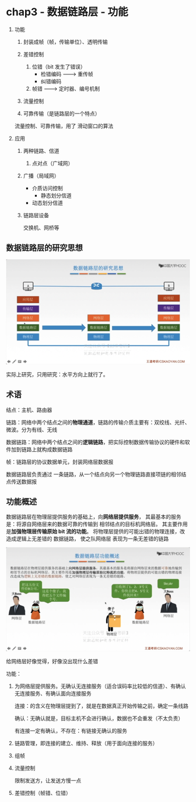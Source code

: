 # chap3 - 数据链路层 - 功能

1. 功能

   1. 封装成帧（帧，传输单位）、透明传输

   2. 差错控制

      1. 位错（bit 发生了错误）
         - 检错编码 ---> 重传帧
         - 纠错编码
      2. 帧错 ---> 定时器、编号机制

   3. 流量控制

   4. 可靠传输（是链路层的一个特点）

   流量控制、可靠传输，用了 滑动窗口的算法

2. 应用

   1. 两种链路、信道

      1. 点对点（广域网）

   2. 广播（局域网）

      - 介质访问控制
        - 静态划分信道
      - 动态划分信道

   3. 链路层设备

      交换机、网桥等

## 数据链路层的研究思想

![](image/2024-02-23-10-34-14.png)

实际上研究，只用研究：水平方向上就行了。

## 术语

结点：主机、路由器

链路：网络中两个结点之间的**物理通道**，链路的传输介质主要有：双绞线、光纤、微波。分为有线、无线

数据链路：网络中两个结点之间的**逻辑链路**，把实际控制数据传输协议的硬件和软件加到链路上就构成数据链路

帧：链路层的协议数据单元，封装网络层数据报

数据链路层负责通过 一条链路，从一个结点向另一个物理链路直接项链的相邻结点传送数据报

## 功能概述

数据链路层在物理层提供服务的基础上，向**网络层提供服务**，
其最基本的服务是：将源自网络层来的数据可靠的传输到 相邻结点的目标机网络层。
其主要作用是**加强物理层传输原始 bit 流的功能**。
将物理层提供的可能出错的物理连接，改造成逻辑上无差错的 数据链路，
使之队网络层 表现为一条无差错的链路

![](image/2024-02-23-11-15-16.png)

给网络层好像觉得，好像没出现什么差错

功能：

1. 为网络层提供服务。无确认无连接服务（适合误码率比较低的信道）、有确认无连接服务、有确认面向连接服务

   连接：的含义在物理层提到了，就是在数据真正开始传输之前，确定一条线路

   确认：无确认就是，目标主机不会进行确认，数据也不会重发（不太负责）

   有连接一定有确认，不存在：有链接无确认的服务

2. 链路管理，即连接的建立、维持、释放（用于面向连接的服务）

3. 组帧

4. 流量控制

   限制发送方，让发送方慢一点

5. 差错控制（帧错、位错）
